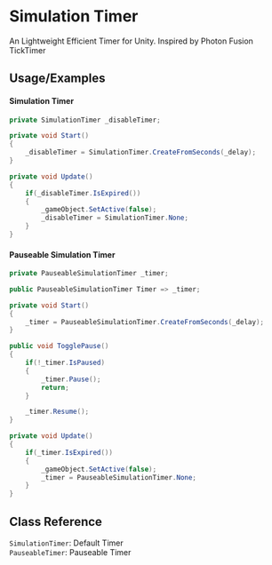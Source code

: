 # Simulation Timer
An Lightweight Efficient Timer for Unity. Inspired by Photon Fusion TickTimer
## Usage/Examples

#### Simulation Timer
```csharp
private SimulationTimer _disableTimer;

private void Start()
{
    _disableTimer = SimulationTimer.CreateFromSeconds(_delay);
}

private void Update()
{
    if(_disableTimer.IsExpired())
    {
        _gameObject.SetActive(false);
        _disableTimer = SimulationTimer.None;
    }
}
```

#### Pauseable Simulation Timer
```csharp
private PauseableSimulationTimer _timer;

public PauseableSimulationTimer Timer => _timer;

private void Start()
{
    _timer = PauseableSimulationTimer.CreateFromSeconds(_delay);
}

public void TogglePause()
{
    if(!_timer.IsPaused)
    {
        _timer.Pause();
        return;
    }

    _timer.Resume();
}

private void Update()
{
    if(_timer.IsExpired())
    {
        _gameObject.SetActive(false);
        _timer = PauseableSimulationTimer.None;
    }
}
```
## Class Reference
`SimulationTimer`: Default Timer    
`PauseableTimer`: Pauseable Timer
